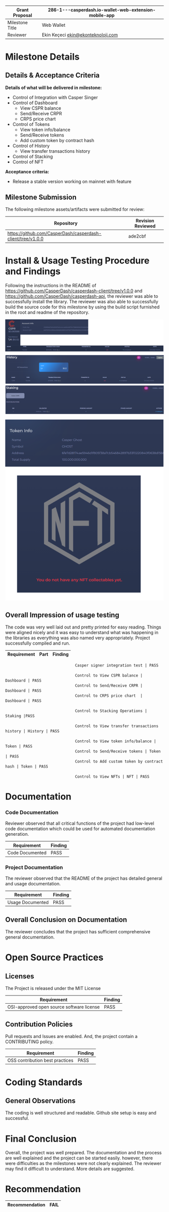 Grant Proposal | 286-1---casperdash.io-wallet-web-extension-mobile-app
------------ | -------------
Milestone Title | Web Wallet
Reviewer | Ekin Keçeci <ekin@ekonteknoloji.com>

# Milestone Details

## Details & Acceptance Criteria

**Details of what will be delivered in milestone:**

- Control of Integration with Casper Singer
- Control of Dashboard
  - View CSPR balance
  - Send/Receive CRPR
  - CRPS price chart
- Control of Tokens
  - View token info/balance
  - Send/Receive tokens
  - Add custom token by contract hash
- Control of History
  - View transfer transactions history
- Control of Stacking  
- Control of NFT 
   
**Acceptance criteria:**

- Release a stable version working on mainnet with feature 

## Milestone Submission

The following milestone assets/artifacts were submitted for review:

Repository | Revision Reviewed
------------ | -------------
https://github.com/CasperDash/casperdash-client/tree/v1.0.0 | ade2cbf

# Install & Usage Testing Procedure and Findings
Following the instructions in the README of https://github.com/CasperDash/casperdash-client/tree/v1.0.0 and https://github.com/CasperDash/casperdash-api, the reviewer was able to successfully install the library. The reviewer was also able to successfully build the source code for this milestone by using the build script furnished in the root and readme of the repository.

![img.png](casperdashimg.png)


![img.png](tokenNft.png)

## Overall Impression of usage testing

The code was very well laid out and pretty printed for easy reading. Things were aligned nicely and it was easy to understand what was happening in the libraries as everything was also named very appropriately. Project successfully compiled and run.

Requirement | Part | Finding
------------ | ------------- | -----------
                                  
                                   Casper signer integration test | PASS
                                   
                                   Control to View CSPR balance | Dashboard | PASS
                                   Control to Send/Receive CRPR | Dashboard | PASS
                                   Control to CRPS price chart  | Dashboard | PASS
                                   
                                   Control to Stacking Operations | Staking |PASS
                                   
                                   Control to View transfer transactions history | History | PASS
                                   
                                   Control to View token info/balance | Token | PASS
                                   Control to Send/Receive tokens | Token | PASS
                                   Control to Add custom token by contract hash | Token | PASS
                                   
                                   Control to View NFTs | NFT | PASS
                                   
                                   
# Documentation

### Code Documentation

Reviewer observed that all critical functions of the project had low-level code documentation which could be used for automated documentation generation.

Requirement | Finding
------------ | -------------
Code Documented | PASS

### Project Documentation

The reviewer observed that the README of the project has detailed general and usage documentation.

Requirement | Finding
------------ | -------------
Usage Documented | PASS

## Overall Conclusion on Documentation

The reviewer concludes that the project has sufficient comprehensive general documentation. 

# Open Source Practices

## Licenses

The Project is released under the MIT License

Requirement | Finding
------------ | -------------
OSI-approved open source software license | PASS

## Contribution Policies

Pull requests and Issues are enabled. And, the project contain a CONTRIBUTING policy. 

Requirement | Finding
------------ | -------------
OSS contribution best practices | PASS

# Coding Standards

## General Observations

The coding is well structured and readable. Github site setup is easy and successful.

# Final Conclusion
Overall, the project was well prepared. The documentation and the process are well explained and the project can be started easily. however, there were difficulties as the milestones were not clearly explained. The reviewer may find it difficult to understand. More details are suggested.
# Recommendation

Recommendation | FAIL
------------ | -------------
